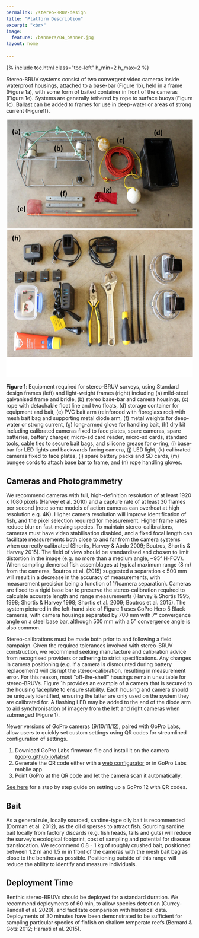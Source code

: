```yaml
---
permalink: /stereo-BRUV-design
title: "Platform Description"
excerpt: "<br>"
image:
  feature: /banners/04_banner.jpg
layout: home

---
```

{% include toc.html class="toc-left" h_min=2 h_max=2 %}

Stereo-BRUV systems consist of two convergent video cameras inside waterproof housings, attached to a base-bar (Figure 1b), held in a frame (Figure 1a), with some form of baited container in front of the cameras (Figure 1e). Systems are generally tethered by rope to surface buoys (Figure 1c). Ballast can be added to frames for use in deep-water or areas of strong current (Figure1f). 

![alt_text](images/figures/Fig1.png "image_tooltip")

**Figure 1**:  Equipment required for stereo-BRUV surveys, using Standard design frames (left) and light-weight frames (right)  including (a) mild-steel galvanised frame and bridle, (b) stereo base-bar and camera housings, (c) rope with detachable float line and two floats, (d) storage container for equipment and bait, (e) PVC bait arm (reinforced with fibreglass rod) with mesh bait bag and supporting metal diode arm, (f) metal weights for deep-water or strong current, (g) long-armed glove for handling bait, (h) dry kit including calibrated cameras fixed to face plates, spare cameras, spare batteries, battery charger, micro-sd card reader, micro-sd cards, standard tools, cable ties to secure bait bags, and silicone grease for o-ring, (i) base-bar for LED lights and backwards facing camera, (j) LED light, (k) calibrated cameras fixed to face plates, (l) spare battery packs and SD cards, (m) bungee cords to attach base bar to frame, and (n) rope handling gloves.

## Cameras and Photogrammetry

We recommend cameras with full, high-definition resolution of at least 1920 x 1080 pixels (Harvey et al. 2010) and a capture rate of at least 30 frames per second (note some models of action cameras can overheat at high resolution e.g. 4K). Higher camera resolution will improve identification of fish, and the pixel selection required for measurement. Higher frame rates reduce blur on fast-moving species. To maintain stereo-calibrations, cameras must have video stabilisation disabled, and a fixed focal length can facilitate measurements both close to and far from the camera systems when correctly calibrated (Shortis, Harvey & Abdo 2009; Boutros, Shortis & Harvey 2015). The field of view should be standardised and chosen to limit distortion in the image (e.g. no more than a medium angle, ~95° H-FOV). When sampling demersal fish assemblages at typical maximum range (8 m) from the cameras, Boutros et al. (2015) suggested a separation < 500 mm will result in a decrease in the accuracy of measurements, with measurement precision being a function of 1/(camera separation). Cameras are fixed to a rigid base bar to preserve the stereo-calibration required to calculate accurate length and range measurements (Harvey & Shortis 1995, 1998; Shortis & Harvey 1998; Shortis et al. 2009; Boutros et al. 2015). The system pictured in the left-hand side of Figure 1 uses GoPro Hero 5 Black cameras, with camera housings separated by 700 mm with 7° convergence angle on a steel base bar, although 500 mm with a 5° convergence angle is also common.

Stereo-calibrations must be made both prior to and following a field campaign.  Given the required tolerances involved with stereo-BRUV construction, we recommend seeking manufacture and calibration advice from recognised providers or adhering to strict specifications. Any changes in camera positioning (e.g. if a camera is dismounted during battery replacement) will disrupt the stereo-calibration, resulting in measurement error. For this reason, most “off-the-shelf” housings remain unsuitable for stereo-BRUVs. Figure 1h provides an example of a camera that is secured to the housing faceplate to ensure stability. Each housing and camera should be uniquely identified, ensuring the latter are only used on the system they are calibrated for. A flashing LED may be added to the end of the diode arm to aid synchronisation of imagery from the left and right cameras when submerged (Figure 1).

Newer versions of GoPro cameras (9/10/11/12), paired with GoPro Labs, allow users to quickly set custom settings using QR codes for streamlined configuration of settings.
1. Download GoPro Labs firmware file and install it on the camera ([gopro.github.io/labs/](https://gopro.github.io/labs/)) 
2. Generate the QR code either with a [web configurator](https://gopro.github.io/labs/control/custom/) or in GoPro Labs mobile app.
3. Point GoPro at the QR code and let the camera scan it automatically.

[See here](https://benthic-bruvs-field-manual.github.io/files/GoPro-Hero-12-set-up.pdf) for a step by step guide on setting up a GoPro 12 with QR codes.


## Bait

As a general rule, locally sourced, sardine-type oily bait is recommended (Dorman et al. 2012), as the oil disperses to attract fish. Sourcing sardine bait locally from factory discards (e.g. fish heads, tails and guts) will reduce the survey’s ecological footprint, cost of sampling and potential for disease translocation. We recommend 0.8 - 1 kg of roughly crushed bait, positioned between 1.2 m and 1.5 m in front of the cameras with the mesh bait bag as close to the benthos as possible. Positioning outside of this range will reduce the ability to identify and measure individuals. 


## Deployment Time

Benthic stereo-BRUVs should be deployed for a standard duration. We recommend deployments of 60 min, to allow species detection (Currey-Randall et al. 2020), and facilitate comparison with historical data. Deployments of 30 minutes have been demonstrated to be sufficient for sampling particular species of finfish on shallow temperate reefs (Bernard & Götz 2012; Harasti et al. 2015).
